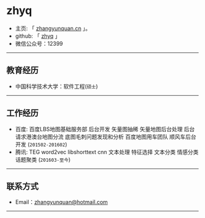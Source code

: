 # zhyq

 - 主页: 「 [zhangyunquan.cn](http://zhangyunquan.com) 」。
 - github: 「 [zhyq](http://www.github.com/zhyq) 」
 - 微信公众号：12399

---

## 教育经历

 - 中国科学技术大学：软件工程(``` 硕士 ```)

---

## 工作经历
 
 - 百度:  百度LBS地图基础服务部  后台开发 矢量图抽稀 矢量地图后台处理 后台请求港澳台地图分流 底图毛刺问题发现和分析 百度地图用车团队 顺风车后台开发 (``` 201502-201602 ```)
 - 腾讯: TEG  word2vec libshorttext cnn 文本处理 特征选择 文本分类 情感分类 话题聚类 (``` 201603-至今 ```)

---


## 联系方式

- Email：zhangyunquan@hotmail.com 

---


